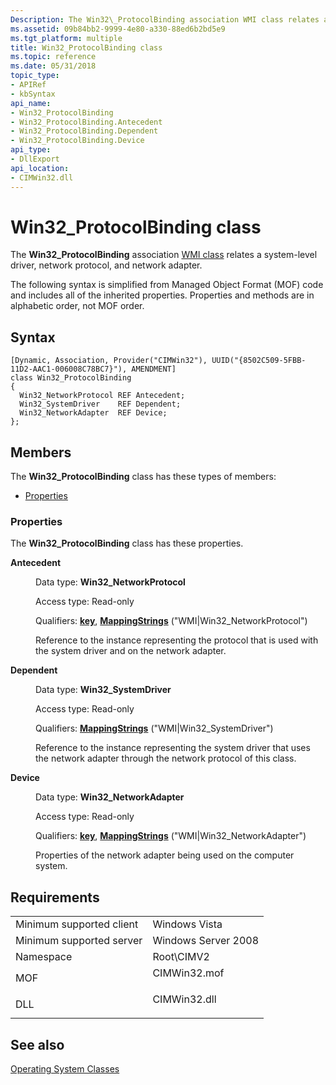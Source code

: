 ```yaml
---
Description: The Win32\_ProtocolBinding association WMI class relates a system-level driver, network protocol, and network adapter.
ms.assetid: 09b84bb2-9999-4e80-a330-88ed6b2bd5e9
ms.tgt_platform: multiple
title: Win32_ProtocolBinding class
ms.topic: reference
ms.date: 05/31/2018
topic_type: 
- APIRef
- kbSyntax
api_name: 
- Win32_ProtocolBinding
- Win32_ProtocolBinding.Antecedent
- Win32_ProtocolBinding.Dependent
- Win32_ProtocolBinding.Device
api_type: 
- DllExport
api_location: 
- CIMWin32.dll
---
```


# Win32\_ProtocolBinding class

The **Win32\_ProtocolBinding** association [WMI class](../wmisdk/retrieving-a-class.md) relates a system-level driver, network protocol, and network adapter.

The following syntax is simplified from Managed Object Format (MOF) code and includes all of the inherited properties. Properties and methods are in alphabetic order, not MOF order.

## Syntax

``` syntax
[Dynamic, Association, Provider("CIMWin32"), UUID("{8502C509-5FBB-11D2-AAC1-006008C78BC7}"), AMENDMENT]
class Win32_ProtocolBinding
{
  Win32_NetworkProtocol REF Antecedent;
  Win32_SystemDriver    REF Dependent;
  Win32_NetworkAdapter  REF Device;
};
```

## Members

The **Win32\_ProtocolBinding** class has these types of members:

-   [Properties](#properties)

### Properties

The **Win32\_ProtocolBinding** class has these properties.

<dl> <dt>

**Antecedent**
</dt> <dd> <dl> <dt>

Data type: **Win32\_NetworkProtocol**
</dt> <dt>

Access type: Read-only
</dt> <dt>

Qualifiers: [**key**](../wmisdk/key-qualifier.md), [**MappingStrings**](../wmisdk/standard-qualifiers.md) ("WMI\|Win32\_NetworkProtocol")
</dt> </dl>

Reference to the instance representing the protocol that is used with the system driver and on the network adapter.

</dd> <dt>

**Dependent**
</dt> <dd> <dl> <dt>

Data type: **Win32\_SystemDriver**
</dt> <dt>

Access type: Read-only
</dt> <dt>

Qualifiers: [**MappingStrings**](../wmisdk/standard-qualifiers.md) ("WMI\|Win32\_SystemDriver")
</dt> </dl>

Reference to the instance representing the system driver that uses the network adapter through the network protocol of this class.

</dd> <dt>

**Device**
</dt> <dd> <dl> <dt>

Data type: **Win32\_NetworkAdapter**
</dt> <dt>

Access type: Read-only
</dt> <dt>

Qualifiers: [**key**](../wmisdk/key-qualifier.md), [**MappingStrings**](../wmisdk/standard-qualifiers.md) ("WMI\|Win32\_NetworkAdapter")
</dt> </dl>

Properties of the network adapter being used on the computer system.

</dd> </dl>

## Requirements



|                                     |                                                                                         |
|-------------------------------------|-----------------------------------------------------------------------------------------|
| Minimum supported client<br/> | Windows Vista<br/>                                                                |
| Minimum supported server<br/> | Windows Server 2008<br/>                                                          |
| Namespace<br/>                | Root\\CIMV2<br/>                                                                  |
| MOF<br/>                      | <dl> <dt>CIMWin32.mof</dt> </dl> |
| DLL<br/>                      | <dl> <dt>CIMWin32.dll</dt> </dl> |



## See also

<dl> <dt>

[Operating System Classes](./operating-system-classes.md)
</dt> </dl>

 

 